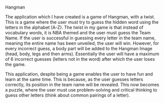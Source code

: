 Hangman

The application which I have created is a game of Hangman, with a twist. This is a game where the user must try to guess the hidden word using the letters in the alphabet (A-Z). The twist in my game is that instead of vocabulary words, it is NBA themed and the user must guess the Team Name. If the user is successful in guessing every letter in the team name, meaning the entire name has been unveiled, the user will win. However, for every incorrect guess, a body part will be added to the Hangman Image (head, body, legs and then arms). Essentially the user will have a maximum of 6 incorrect guesses (letters not in the word) after which the user loses the game. 

This application, despite being a game enables the user to have fun and learn at the same time. This is because, as the user guesses letters correctly, its position in the team name will be revealed. This now becomes a puzzle, where the user must use problem-solving and critical thinking to guess other letters (think about common pairings of a letter).
